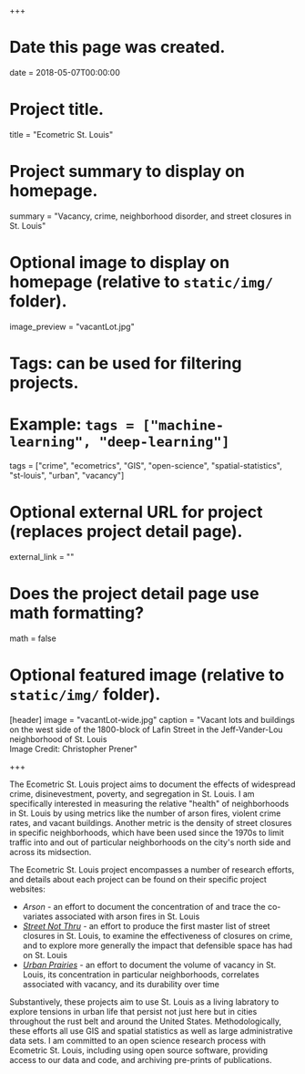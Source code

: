 +++
# Date this page was created.
date = 2018-05-07T00:00:00

# Project title.
title = "Ecometric St. Louis"

# Project summary to display on homepage.
summary = "Vacancy, crime, neighborhood disorder, and street closures in St. Louis"

# Optional image to display on homepage (relative to `static/img/` folder).
image_preview = "vacantLot.jpg"

# Tags: can be used for filtering projects.
# Example: `tags = ["machine-learning", "deep-learning"]`
tags = ["crime", "ecometrics", "GIS", "open-science", "spatial-statistics", "st-louis", "urban", "vacancy"]

# Optional external URL for project (replaces project detail page).
external_link = ""

# Does the project detail page use math formatting?
math = false

# Optional featured image (relative to `static/img/` folder).
[header]
image = "vacantLot-wide.jpg"
caption = "Vacant lots and buildings on the west side of the 1800-block of Lafin Street in the Jeff-Vander-Lou neighborhood of St. Louis <br> Image Credit: Christopher Prener"

+++

The Ecometric St. Louis project aims to document the effects of widespread crime, disinevestment, poverty, and segregation in St. Louis. I am specifically interested in measuring the relative "health" of neighborhoods in St. Louis by using metrics like the number of arson fires, violent crime rates, and vacant buildings. Another metric is the density of street closures in specific neighborhoods, which have been used since the 1970s to limit traffic into and out of particular neighborhoods on the city's north side and across its midsection. 

The Ecometric St. Louis project encompasses a number of research efforts, and details about each project can be found on their specific project websites:

* *Arson* - an effort to document the concentration of and trace the co-variates associated with arson fires in St. Louis
* [*Street Not Thru*](https://chris-prener.github.io/barriers/) - an effort to produce the first master list of street closures in St. Louis, to examine the effectiveness of closures on crime, and to explore more generally the impact that defensible space has had on St. Louis
* [*Urban Prairies*](https://chris-prener.github.io/vacancy/) - an effort to document the volume of vacancy in St. Louis, its concentration in particular neighborhoods, correlates associated with vacancy, and its durability over time

Substantively, these projects aim to use St. Louis as a living labratory to explore tensions in urban life that persist not just here but in cities throughout the rust belt and around the United States. Methodologically, these efforts all use GIS and spatial statistics as well as large administrative data sets. I am committed to an open science research process with Ecometric St. Louis, including using open source software, providing access to our data and code, and archiving pre-prints of publications. 
